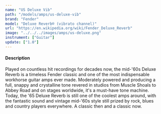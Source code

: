 ```yaml
---
name: "US Deluxe Vib"
path: "/models/amps/us-deluxe-vib"
brand: "Fender"
model: "Deluxe Reverb® (vibrato channel)"
url: "https://en.wikipedia.org/wiki/Fender_Deluxe_Reverb"
image: "../../../images/amps/us-deluxe.png"
instrument: ["Guitar"]
update: ["1.0"]
---
```

#### Description
Played on countless hit recordings for decades now, the mid-'60s Deluxe Reverb is a timeless Fender classic and one of the most indispensable workhorse guitar amps ever made. Moderately powered and producing a full, snappy and crystalline tone revered in studios from Muscle Shoals to Abbey Road and on stages worldwide, it's a must-have tone machine. Today, the '65 Deluxe Reverb is still one of the coolest amps around, with the fantastic sound and vintage mid-'60s style still prized by rock, blues and country players everywhere. A classic then and a classic now. 